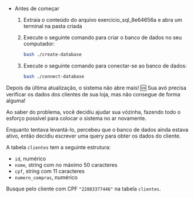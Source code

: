 - Antes de começar
        
    1. Extraia o conteúdo do arquivo exercicio_sql_8e64656a e abra um terminal na pasta criada
    2. Execute o seguinte comando para criar o banco de dados no seu computador:
        
        ```bash
        bash ./create-database
        ```
        
    3. Execute o seguinte comando para conectar-se ao banco de dados:
        
        ```bash
        bash ./connect-database
        ```
        

Depois da última atualização, o sistema não abre mais! 🆘 Sua avó precisa verificar os dados dos clientes de sua loja, mas não consegue de forma alguma!

Ao saber do problema, você decidiu ajudar sua vózinha, fazendo todo o esforço possível para colocar o sistema no ar novamente.

Enquanto tentava levantá-lo, percebeu que o banco de dados ainda estava ativo, então decidiu escrever uma query para obter os dados do cliente.

A tabela `clientes` tem a seguinte estrutura:

- `id`, numérico
- `nome`, string com no máximo 50 caracteres
- `cpf`, string com 11 caracteres
- `numero_compras`, numérico

Busque pelo cliente com CPF `"22883377446"` na tabela `clientes`.
